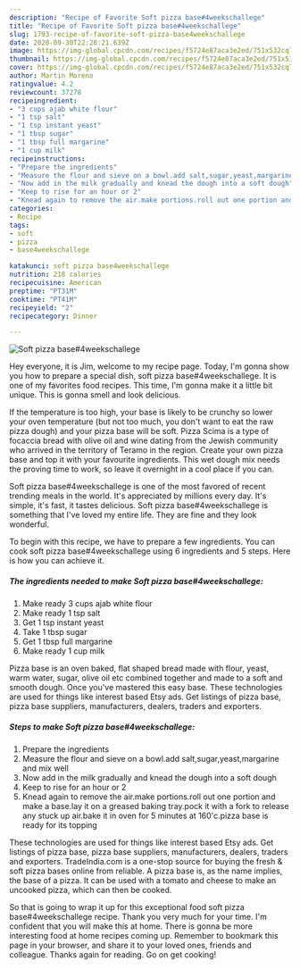 ```yaml
---
description: "Recipe of Favorite Soft pizza base#4weekschallege"
title: "Recipe of Favorite Soft pizza base#4weekschallege"
slug: 1793-recipe-of-favorite-soft-pizza-base4weekschallege
date: 2020-09-30T22:28:21.639Z
image: https://img-global.cpcdn.com/recipes/f5724e87aca3e2ed/751x532cq70/soft-pizza-base4weekschallege-recipe-main-photo.jpg
thumbnail: https://img-global.cpcdn.com/recipes/f5724e87aca3e2ed/751x532cq70/soft-pizza-base4weekschallege-recipe-main-photo.jpg
cover: https://img-global.cpcdn.com/recipes/f5724e87aca3e2ed/751x532cq70/soft-pizza-base4weekschallege-recipe-main-photo.jpg
author: Martin Moreno
ratingvalue: 4.2
reviewcount: 37278
recipeingredient:
- "3 cups ajab white flour"
- "1 tsp salt"
- "1 tsp instant yeast"
- "1 tbsp sugar"
- "1 tbsp full margarine"
- "1 cup milk"
recipeinstructions:
- "Prepare the ingredients"
- "Measure the flour and sieve on a bowl.add salt,sugar,yeast,margarine and mix well"
- "Now add in the milk gradually and knead the dough into a soft dough"
- "Keep to rise for an hour or 2"
- "Knead again to remove the air.make portions.roll out one portion and make a base.lay it on a greased baking tray.pock it with a fork to release any stuck up air.bake it in oven for 5 minutes at 160&#39;c.pizza base is ready for its topping"
categories:
- Recipe
tags:
- soft
- pizza
- base4weekschallege

katakunci: soft pizza base4weekschallege 
nutrition: 218 calories
recipecuisine: American
preptime: "PT31M"
cooktime: "PT41M"
recipeyield: "2"
recipecategory: Dinner

---
```



![Soft pizza base#4weekschallege](https://img-global.cpcdn.com/recipes/f5724e87aca3e2ed/751x532cq70/soft-pizza-base4weekschallege-recipe-main-photo.jpg)

Hey everyone, it is Jim, welcome to my recipe page. Today, I'm gonna show you how to prepare a special dish, soft pizza base#4weekschallege. It is one of my favorites food recipes. This time, I'm gonna make it a little bit unique. This is gonna smell and look delicious.

If the temperature is too high, your base is likely to be crunchy so lower your oven temperature (but not too much, you don&#39;t want to eat the raw pizza dough) and your pizza base will be soft. Pizza Scima is a type of focaccia bread with olive oil and wine dating from the Jewish community who arrived in the territory of Teramo in the region. Create your own pizza base and top it with your favourite ingredients. This wet dough mix needs the proving time to work, so leave it overnight in a cool place if you can.

Soft pizza base#4weekschallege is one of the most favored of recent trending meals in the world. It's appreciated by millions every day. It's simple, it's fast, it tastes delicious. Soft pizza base#4weekschallege is something that I've loved my entire life. They are fine and they look wonderful.


To begin with this recipe, we have to prepare a few ingredients. You can cook soft pizza base#4weekschallege using 6 ingredients and 5 steps. Here is how you can achieve it.

<!--inarticleads1-->

##### The ingredients needed to make Soft pizza base#4weekschallege:

1. Make ready 3 cups ajab white flour
1. Make ready 1 tsp salt
1. Get 1 tsp instant yeast
1. Take 1 tbsp sugar
1. Get 1 tbsp full margarine
1. Make ready 1 cup milk


Pizza base is an oven baked, flat shaped bread made with flour, yeast, warm water, sugar, olive oil etc combined together and made to a soft and smooth dough. Once you&#39;ve mastered this easy base. These technologies are used for things like interest based Etsy ads. Get listings of pizza base, pizza base suppliers, manufacturers, dealers, traders and exporters. 

<!--inarticleads2-->

##### Steps to make Soft pizza base#4weekschallege:

1. Prepare the ingredients
1. Measure the flour and sieve on a bowl.add salt,sugar,yeast,margarine and mix well
1. Now add in the milk gradually and knead the dough into a soft dough
1. Keep to rise for an hour or 2
1. Knead again to remove the air.make portions.roll out one portion and make a base.lay it on a greased baking tray.pock it with a fork to release any stuck up air.bake it in oven for 5 minutes at 160&#39;c.pizza base is ready for its topping


These technologies are used for things like interest based Etsy ads. Get listings of pizza base, pizza base suppliers, manufacturers, dealers, traders and exporters. TradeIndia.com is a one-stop source for buying the fresh &amp; soft pizza bases online from reliable. A pizza base is, as the name implies, the base of a pizza. It can be used with a tomato and cheese to make an uncooked pizza, which can then be cooked. 

So that is going to wrap it up for this exceptional food soft pizza base#4weekschallege recipe. Thank you very much for your time. I'm confident that you will make this at home. There is gonna be more interesting food at home recipes coming up. Remember to bookmark this page in your browser, and share it to your loved ones, friends and colleague. Thanks again for reading. Go on get cooking!
